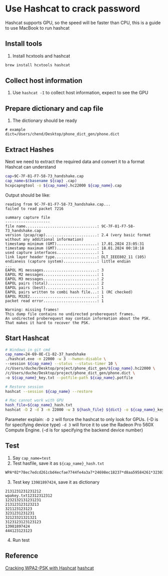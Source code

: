# Use Hashcat to crack password
Hashcat supports GPU, so the speed will be faster than CPU, this is a guide to use MacBook to run hashcat

## Install tools
1. Install hcxtools and hashcat
```bash
brew install hcxtools hashcat
```

## Collect host information
1. Use `hashcat -I` to collect host information, expect to see the GPU
   
## Prepare dictionary and cap file
1. The dictionary should be ready
```
# example
dict=/Users/chend/Desktop/phone_dict_gen/phone.dict
```

## Extract Hashes
Next we need to extract the required data and convert it to a format Hashcat can understand
```bash
cap=9C-7F-81-F7-58-73_handshake.cap
cap_name=$(basename ${cap} .cap)
hcxpcapngtool -o ${cap_name}.hc22000 ${cap_name}.cap 
```
Output should be like:
```
reading from 9C-7F-81-F7-58-73_handshake.cap...
failed to read packet 7216

summary capture file
--------------------
file name................................: 9C-7F-81-F7-58-73_handshake.cap
version (pcap/cap).......................: 2.4 (very basic format without any additional information)
timestamp minimum (GMT)..................: 17.01.2024 23:05:31
timestamp maximum (GMT)..................: 18.01.2024 00:18:18
used capture interfaces..................: 1
link layer header type...................: DLT_IEEE802_11 (105)
endianess (capture system)...............: little endian
...
EAPOL M1 messages........................: 3
EAPOL M2 messages........................: 1
EAPOL M3 messages........................: 2
EAPOL pairs (total)......................: 2
EAPOL pairs (best).......................: 1
EAPOL pairs written to combi hash file...: 1 (RC checked)
EAPOL M32E2..............................: 1
packet read error........................: 1

Warning: missing frames!
This dump file contains no undirected proberequest frames.
An undirected proberequest may contain information about the PSK.
That makes it hard to recover the PSK.
```

## Start Hashcat
```bash
# Windows in git cmd
cap_name=24-69-8E-C1-82-37_handshake
./hashcat.exe -m 22000 -w 3 --hwmon-disable \
--session ${cap_name} --status --status-timer 10 \
/c/Users/duche/Desktop/project/phone_dict_gen/${cap_name}.hc22000 \
/c/Users/duche/Desktop/project/phone_dict_gen/phone.dict \
-o ${cap_name}_key.txt --potfile-path ${cap_name}.potfile

# Restore session
hashcat --session ${cap_name} --restore

# Mac cannot work with GPU
hash_file=${cap_name}_hash.txt
hashcat -D 2 -d 3 -m 22000 -w 3 ${hash_file} ${dict} -o ${cap_name}_key.txt --potfile-path ${cap_name}.potfile
```
Parameter explain:
`-D 2` will force the hashcat to only look for GPUs. (-D is for specifying device type)
`-d 3` will force it to use the Radeon Pro 560X Compute Engine. (-d is for specifying the backend device number)

## Test
1. Say `cap_name=test`
2. Test hasfile, save it as `${cap_name}_hash.txt`
```bash
WPA*02*78ec7edcd261cbd4ecfae7744fe4a3a7*24698ec18237*d8aa59584261*323032*dcab6957d64454a5759ab7a83e3bde73bd7bbcff777aeb91b1a02b24c2ff3416*0103007502010a000000000000000000012016734a4a7126b793325e7ecf138f17572a0262d1905bbb2dc5735582488201000000000000000000000000000000000000000000000000000000000000000000000000000000000000000000000000001630140100000fac040100000fac040100000fac020000*02
``` 
3. Test key `13981897424`, save it as dictionary
```
2131231231231212
wpakey.txt12312312312                 
1232132131231231
213123123123213
321123123123
3231231231231
32123321321321
3123123123123123
13981897424
444123123123
```
4. Run test

## Reference
[Cracking WPA2-PSK with Hashcat](https://node-security.com/posts/cracking-wpa2-with-hashcat/)
[hashcat](https://hashcat.net/hashcat/)